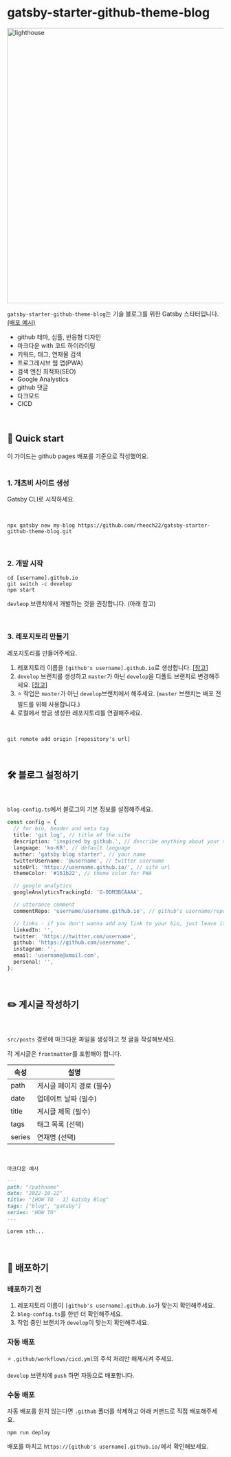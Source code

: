 # gatsby-starter-github-theme-blog

<img width="640" alt="lighthouse" src="https://user-images.githubusercontent.com/57756798/195974256-db696680-d8c1-4260-9d36-f50cf36cfcdc.png">

`gatsby-starter-github-theme-blog`는 기술 블로그를 위한 Gatsby 스타터입니다. [(배포 예시)](https://rheech22.github.io)

- github 테마, 심플, 반응형 디자인
- 마크다운 with 코드 하이라이팅
- 키워드, 태그, 연재물 검색
- 프로그레시브 웹 앱(PWA)
- 검색 엔진 최적화(SEO)
- Google Analystics
- github 댓글
- 다크모드
- CICD

<br />

## :rocket: Quick start

이 가이드는 github pages 배포를 기준으로 작성했어요.  
<br />

### 1. 개츠비 사이트 생성  

Gatsby CLI로 시작하세요.

<br />

```
npx gatsby new my-blog https://github.com/rheech22/gatsby-starter-github-theme-blog.git
```
<br />

### 2. 개발 시작  

```
cd [username].github.io
git switch -c develop
npm start
```
`devleop` 브랜치에서 개발하는 것을 권장합니다. (아래 참고)

<br />

### 3. 레포지토리 만들기  
레포지토리를 만들어주세요.  

1. 레포지토리 이름을 `[github's username].github.io`로 생성합니다. [[참고](https://pages.github.com/)]
2. `develop` 브랜치를 생성하고 `master`가 아닌 `develop`을 디폴트 브랜치로 변경해주세요. [[참고](https://docs.github.com/en/repositories/configuring-branches-and-merges-in-your-repository/managing-branches-in-your-repository/changing-the-default-branch)]
3. :star: 작업은 `master`가 아닌 `develop`브랜치에서 해주세요. (`master` 브랜치는 배포 전 빌드를 위해 사용합니다.)
4. 로컬에서 방금 생성한 레포지토리를 연결해주세요.

<br />

```
git remote add origin [repository's url]
```

<br />

## :hammer_and_wrench: 블로그 설정하기
<br />

`blog-config.ts`에서 블로그의 기본 정보를 설정해주세요.

```ts
const config = {
  // for bio, header and meta tag
  title: 'git log', // title of the site
  description: 'inspired by github.', // describe anything about your site
  language: 'ko-KR', // default language
  author: 'gatsby blog starter', // your name
  twitterUsername: '@username', // twitter username
  siteUrl: 'https://username.github.io/', // site url
  themeColor: '#161b22', // theme color for PWA

  // google analytics
  googleAnalyticsTrackingId: 'G-0DM3BCAAAA',

  // utterance comment
  commentRepo: 'username/username.github.io', // github's username/repository

  // links - if you don't wanna add any link to your bio, just leave it empty string.
  linkedIn: '',
  twitter: 'https://twitter.com/username',
  github: 'https://github.com/username',
  instagram: '',
  email: 'username@xmail.com',
  personal: '',
};
```
<br />

## :pencil2: 게시글 작성하기  
<br />

`src/posts` 경로에 마크다운 파일을 생성하고 첫 글을 작성해보세요.
<br />

각 게시글은 `frontmatter`를 포함해야 합니다.

| 속성   | 설명                      |
| ------ | ------------------------- |
| path   | 게시글 페이지 경로 (필수) |
| date   | 업데이트 날짜 (필수)      |
| title  | 게시글 제목 (필수)        |
| tags   | 태그 목록 (선택)          |
| series | 연재명 (선택)             |

<br />

`마크다운 예시`
```md
---
path: "/pathname"
date: "2022-10-22"
title: "[HOW TO - 1] Gatsby Blog" 
tags: ["blog", "gatsby"]
series: "HOW TO"
---

Lorem sth...
```
<br />

## :rainbow: 배포하기
     
### 배포하기 전
1. 레포지토리 이름이 `[github's username].github.io`가 맞는지 확인해주세요.
2. `blog-config.ts`를 한번 더 확인해주세요.
3. 작업 중인 브랜치가 `develop`이 맞는지 확인해주세요.

### 자동 배포

:star: `.github/workflows/cicd.yml`의 주석 처리만 해제시켜 주세요.

`develop` 브랜치에 `push` 하면 자동으로 배포합니다.

### 수동 배포

자동 배포를 원치 않는다면 `.github` 폴더를 삭제하고 아래 커맨드로 직접 배포해주세요.

```
npm run deploy
```

배포를 마치고 `https://[github's username].github.io/`에서 확인해보세요.

